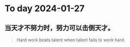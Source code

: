 
# To day 2024-01-27


## 当天才不努力时，努力可以击倒天才。
> Hard work beats talent when talent fails to work hard.

    